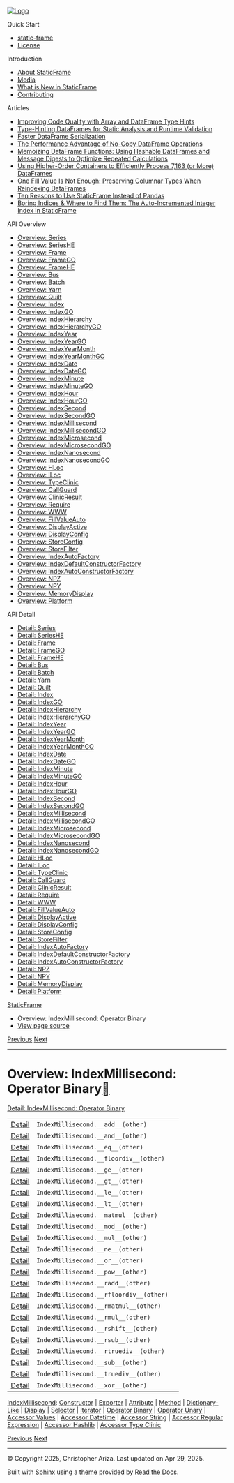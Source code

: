 [![Logo](../_static/sf-logo-web_icon-small.png)](../index.html)

Quick Start

* [static-frame](../readme.html)
* [License](../license.html)

Introduction

* [About StaticFrame](../intro.html)
* [Media](../intro.html#media)
* [What is New in StaticFrame](../new.html)
* [Contributing](../contributing.html)

Articles

* [Improving Code Quality with Array and DataFrame Type Hints](../articles/guard.html)
* [Type-Hinting DataFrames for Static Analysis and Runtime Validation](../articles/ftyping.html)
* [Faster DataFrame Serialization](../articles/serialize.html)
* [The Performance Advantage of No-Copy DataFrame Operations](../articles/no_copy.html)
* [Memoizing DataFrame Functions: Using Hashable DataFrames and Message Digests to Optimize Repeated Calculations](../articles/hash.html)
* [Using Higher-Order Containers to Efficiently Process 7,163 (or More) DataFrames](../articles/uhoc.html)
* [One Fill Value Is Not Enough: Preserving Columnar Types When Reindexing DataFrames](../articles/fill_value.html)
* [Ten Reasons to Use StaticFrame Instead of Pandas](../articles/upgrade.html)
* [Boring Indices & Where to Find Them: The Auto-Incremented Integer Index in StaticFrame](../articles/aiii.html)

API Overview

* [Overview: Series](series.html)
* [Overview: SeriesHE](series_he.html)
* [Overview: Frame](frame.html)
* [Overview: FrameGO](frame_go.html)
* [Overview: FrameHE](frame_he.html)
* [Overview: Bus](bus.html)
* [Overview: Batch](batch.html)
* [Overview: Yarn](yarn.html)
* [Overview: Quilt](quilt.html)
* [Overview: Index](index.html)
* [Overview: IndexGO](index_go.html)
* [Overview: IndexHierarchy](index_hierarchy.html)
* [Overview: IndexHierarchyGO](index_hierarchy_go.html)
* [Overview: IndexYear](index_year.html)
* [Overview: IndexYearGO](index_year_go.html)
* [Overview: IndexYearMonth](index_year_month.html)
* [Overview: IndexYearMonthGO](index_year_month_go.html)
* [Overview: IndexDate](index_date.html)
* [Overview: IndexDateGO](index_date_go.html)
* [Overview: IndexMinute](index_minute.html)
* [Overview: IndexMinuteGO](index_minute_go.html)
* [Overview: IndexHour](index_hour.html)
* [Overview: IndexHourGO](index_hour_go.html)
* [Overview: IndexSecond](index_second.html)
* [Overview: IndexSecondGO](index_second_go.html)
* [Overview: IndexMillisecond](index_millisecond.html)
* [Overview: IndexMillisecondGO](index_millisecond_go.html)
* [Overview: IndexMicrosecond](index_microsecond.html)
* [Overview: IndexMicrosecondGO](index_microsecond_go.html)
* [Overview: IndexNanosecond](index_nanosecond.html)
* [Overview: IndexNanosecondGO](index_nanosecond_go.html)
* [Overview: HLoc](hloc.html)
* [Overview: ILoc](iloc.html)
* [Overview: TypeClinic](type_clinic.html)
* [Overview: CallGuard](call_guard.html)
* [Overview: ClinicResult](clinic_result.html)
* [Overview: Require](require.html)
* [Overview: WWW](www.html)
* [Overview: FillValueAuto](fill_value_auto.html)
* [Overview: DisplayActive](display_active.html)
* [Overview: DisplayConfig](display_config.html)
* [Overview: StoreConfig](store_config.html)
* [Overview: StoreFilter](store_filter.html)
* [Overview: IndexAutoFactory](index_auto_factory.html)
* [Overview: IndexDefaultConstructorFactory](index_default_constructor_factory.html)
* [Overview: IndexAutoConstructorFactory](index_auto_constructor_factory.html)
* [Overview: NPZ](npz.html)
* [Overview: NPY](npy.html)
* [Overview: MemoryDisplay](memory_display.html)
* [Overview: Platform](platform.html)

API Detail

* [Detail: Series](../api_detail/series.html)
* [Detail: SeriesHE](../api_detail/series_he.html)
* [Detail: Frame](../api_detail/frame.html)
* [Detail: FrameGO](../api_detail/frame_go.html)
* [Detail: FrameHE](../api_detail/frame_he.html)
* [Detail: Bus](../api_detail/bus.html)
* [Detail: Batch](../api_detail/batch.html)
* [Detail: Yarn](../api_detail/yarn.html)
* [Detail: Quilt](../api_detail/quilt.html)
* [Detail: Index](../api_detail/index.html)
* [Detail: IndexGO](../api_detail/index_go.html)
* [Detail: IndexHierarchy](../api_detail/index_hierarchy.html)
* [Detail: IndexHierarchyGO](../api_detail/index_hierarchy_go.html)
* [Detail: IndexYear](../api_detail/index_year.html)
* [Detail: IndexYearGO](../api_detail/index_year_go.html)
* [Detail: IndexYearMonth](../api_detail/index_year_month.html)
* [Detail: IndexYearMonthGO](../api_detail/index_year_month_go.html)
* [Detail: IndexDate](../api_detail/index_date.html)
* [Detail: IndexDateGO](../api_detail/index_date_go.html)
* [Detail: IndexMinute](../api_detail/index_minute.html)
* [Detail: IndexMinuteGO](../api_detail/index_minute_go.html)
* [Detail: IndexHour](../api_detail/index_hour.html)
* [Detail: IndexHourGO](../api_detail/index_hour_go.html)
* [Detail: IndexSecond](../api_detail/index_second.html)
* [Detail: IndexSecondGO](../api_detail/index_second_go.html)
* [Detail: IndexMillisecond](../api_detail/index_millisecond.html)
* [Detail: IndexMillisecondGO](../api_detail/index_millisecond_go.html)
* [Detail: IndexMicrosecond](../api_detail/index_microsecond.html)
* [Detail: IndexMicrosecondGO](../api_detail/index_microsecond_go.html)
* [Detail: IndexNanosecond](../api_detail/index_nanosecond.html)
* [Detail: IndexNanosecondGO](../api_detail/index_nanosecond_go.html)
* [Detail: HLoc](../api_detail/hloc.html)
* [Detail: ILoc](../api_detail/iloc.html)
* [Detail: TypeClinic](../api_detail/type_clinic.html)
* [Detail: CallGuard](../api_detail/call_guard.html)
* [Detail: ClinicResult](../api_detail/clinic_result.html)
* [Detail: Require](../api_detail/require.html)
* [Detail: WWW](../api_detail/www.html)
* [Detail: FillValueAuto](../api_detail/fill_value_auto.html)
* [Detail: DisplayActive](../api_detail/display_active.html)
* [Detail: DisplayConfig](../api_detail/display_config.html)
* [Detail: StoreConfig](../api_detail/store_config.html)
* [Detail: StoreFilter](../api_detail/store_filter.html)
* [Detail: IndexAutoFactory](../api_detail/index_auto_factory.html)
* [Detail: IndexDefaultConstructorFactory](../api_detail/index_default_constructor_factory.html)
* [Detail: IndexAutoConstructorFactory](../api_detail/index_auto_constructor_factory.html)
* [Detail: NPZ](../api_detail/npz.html)
* [Detail: NPY](../api_detail/npy.html)
* [Detail: MemoryDisplay](../api_detail/memory_display.html)
* [Detail: Platform](../api_detail/platform.html)

[StaticFrame](../index.html)

* Overview: IndexMillisecond: Operator Binary
* [View page source](../_sources/api_overview/index_millisecond-operator_binary.rst.txt)

[Previous](index_millisecond-iterator.html "Overview: IndexMillisecond: Iterator")
[Next](index_millisecond-operator_unary.html "Overview: IndexMillisecond: Operator Unary")

---

# Overview: IndexMillisecond: Operator Binary[](#overview-indexmillisecond-operator-binary "Link to this heading")

[Detail: IndexMillisecond: Operator Binary](../api_detail/index_millisecond-operator_binary.html#api-detail-indexmillisecond-operator-binary)

|  |  |  |
| --- | --- | --- |
| [Detail](../api_detail/index_millisecond-operator_binary.html#api-sig-indexmillisecond-add) | `IndexMillisecond.__add__(other)` |  |
| [Detail](../api_detail/index_millisecond-operator_binary.html#api-sig-indexmillisecond-and) | `IndexMillisecond.__and__(other)` |  |
| [Detail](../api_detail/index_millisecond-operator_binary.html#api-sig-indexmillisecond-eq) | `IndexMillisecond.__eq__(other)` |  |
| [Detail](../api_detail/index_millisecond-operator_binary.html#api-sig-indexmillisecond-floordiv) | `IndexMillisecond.__floordiv__(other)` |  |
| [Detail](../api_detail/index_millisecond-operator_binary.html#api-sig-indexmillisecond-ge) | `IndexMillisecond.__ge__(other)` |  |
| [Detail](../api_detail/index_millisecond-operator_binary.html#api-sig-indexmillisecond-gt) | `IndexMillisecond.__gt__(other)` |  |
| [Detail](../api_detail/index_millisecond-operator_binary.html#api-sig-indexmillisecond-le) | `IndexMillisecond.__le__(other)` |  |
| [Detail](../api_detail/index_millisecond-operator_binary.html#api-sig-indexmillisecond-lt) | `IndexMillisecond.__lt__(other)` |  |
| [Detail](../api_detail/index_millisecond-operator_binary.html#api-sig-indexmillisecond-matmul) | `IndexMillisecond.__matmul__(other)` |  |
| [Detail](../api_detail/index_millisecond-operator_binary.html#api-sig-indexmillisecond-mod) | `IndexMillisecond.__mod__(other)` |  |
| [Detail](../api_detail/index_millisecond-operator_binary.html#api-sig-indexmillisecond-mul) | `IndexMillisecond.__mul__(other)` |  |
| [Detail](../api_detail/index_millisecond-operator_binary.html#api-sig-indexmillisecond-ne) | `IndexMillisecond.__ne__(other)` |  |
| [Detail](../api_detail/index_millisecond-operator_binary.html#api-sig-indexmillisecond-or) | `IndexMillisecond.__or__(other)` |  |
| [Detail](../api_detail/index_millisecond-operator_binary.html#api-sig-indexmillisecond-pow) | `IndexMillisecond.__pow__(other)` |  |
| [Detail](../api_detail/index_millisecond-operator_binary.html#api-sig-indexmillisecond-radd) | `IndexMillisecond.__radd__(other)` |  |
| [Detail](../api_detail/index_millisecond-operator_binary.html#api-sig-indexmillisecond-rfloordiv) | `IndexMillisecond.__rfloordiv__(other)` |  |
| [Detail](../api_detail/index_millisecond-operator_binary.html#api-sig-indexmillisecond-rmatmul) | `IndexMillisecond.__rmatmul__(other)` |  |
| [Detail](../api_detail/index_millisecond-operator_binary.html#api-sig-indexmillisecond-rmul) | `IndexMillisecond.__rmul__(other)` |  |
| [Detail](../api_detail/index_millisecond-operator_binary.html#api-sig-indexmillisecond-rshift) | `IndexMillisecond.__rshift__(other)` |  |
| [Detail](../api_detail/index_millisecond-operator_binary.html#api-sig-indexmillisecond-rsub) | `IndexMillisecond.__rsub__(other)` |  |
| [Detail](../api_detail/index_millisecond-operator_binary.html#api-sig-indexmillisecond-rtruediv) | `IndexMillisecond.__rtruediv__(other)` |  |
| [Detail](../api_detail/index_millisecond-operator_binary.html#api-sig-indexmillisecond-sub) | `IndexMillisecond.__sub__(other)` |  |
| [Detail](../api_detail/index_millisecond-operator_binary.html#api-sig-indexmillisecond-truediv) | `IndexMillisecond.__truediv__(other)` |  |
| [Detail](../api_detail/index_millisecond-operator_binary.html#api-sig-indexmillisecond-xor) | `IndexMillisecond.__xor__(other)` |  |

[IndexMillisecond](index_millisecond.html#api-overview-indexmillisecond): [Constructor](index_millisecond-constructor.html#api-overview-indexmillisecond-constructor) | [Exporter](index_millisecond-exporter.html#api-overview-indexmillisecond-exporter) | [Attribute](index_millisecond-attribute.html#api-overview-indexmillisecond-attribute) | [Method](index_millisecond-method.html#api-overview-indexmillisecond-method) | [Dictionary-Like](index_millisecond-dictionary_like.html#api-overview-indexmillisecond-dictionary-like) | [Display](index_millisecond-display.html#api-overview-indexmillisecond-display) | [Selector](index_millisecond-selector.html#api-overview-indexmillisecond-selector) | [Iterator](index_millisecond-iterator.html#api-overview-indexmillisecond-iterator) | [Operator Binary](#api-overview-indexmillisecond-operator-binary) | [Operator Unary](index_millisecond-operator_unary.html#api-overview-indexmillisecond-operator-unary) | [Accessor Values](index_millisecond-accessor_values.html#api-overview-indexmillisecond-accessor-values) | [Accessor Datetime](index_millisecond-accessor_datetime.html#api-overview-indexmillisecond-accessor-datetime) | [Accessor String](index_millisecond-accessor_string.html#api-overview-indexmillisecond-accessor-string) | [Accessor Regular Expression](index_millisecond-accessor_regular_expression.html#api-overview-indexmillisecond-accessor-regular-expression) | [Accessor Hashlib](index_millisecond-accessor_hashlib.html#api-overview-indexmillisecond-accessor-hashlib) | [Accessor Type Clinic](index_millisecond-accessor_type_clinic.html#api-overview-indexmillisecond-accessor-type-clinic)

[Previous](index_millisecond-iterator.html "Overview: IndexMillisecond: Iterator")
[Next](index_millisecond-operator_unary.html "Overview: IndexMillisecond: Operator Unary")

---

© Copyright 2025, Christopher Ariza.
Last updated on Apr 29, 2025.

Built with [Sphinx](https://www.sphinx-doc.org/) using a
[theme](https://github.com/readthedocs/sphinx_rtd_theme)
provided by [Read the Docs](https://readthedocs.org).
